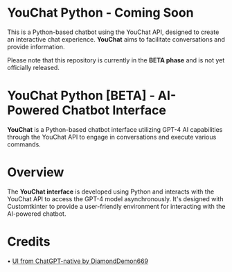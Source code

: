# YouChat Python - Coming Soon
This is a Python-based chatbot using the YouChat API, designed to create an interactive chat experience. **YouChat** aims to facilitate conversations and provide information.

Please note that this repository is currently in the **BETA phase** and is not yet officially released.

# YouChat Python [BETA] - AI-Powered Chatbot Interface
**YouChat** is a Python-based chatbot interface utilizing GPT-4 AI capabilities through the YouChat API to engage in conversations and execute various commands.

# Overview
The **YouChat interface** is developed using Python and interacts with the YouChat API to access the GPT-4 model asynchronously. It's designed with Customtkinter to provide a user-friendly environment for interacting with the AI-powered chatbot.

# Credits
• [UI from ChatGPT-native by DiamondDemon669](https://github.com/DiamondDemon669/ChatGPT-native)

